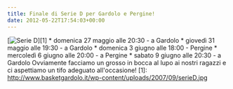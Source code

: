 ```yaml
---
title: Finale di Serie D per Gardolo e Pergine!
date: 2012-05-22T17:54:03+00:00
---
```

\[![](http://www.basketgardolo.it/wp-content/uploads/2007/09/serieD.jpg "Serie D")\]\[1\] \* domenica 27 maggio alle 20:30 - a Gardolo \* giovedì 31 maggio alle 19:30 - a Gardolo \* domenica 3 giugno alle 18:00 - Pergine \* mercoledì 6 giugno alle 20:00 - a Pergine \* sabato 9 giugno alle 20:30 - a Gardolo Ovviamente facciamo un grosso in bocca al lupo ai nostri ragazzi e ci aspettiamo un tifo adeguato all'occasione! \[1\]: http://www.basketgardolo.it/wp-content/uploads/2007/09/serieD.jpg